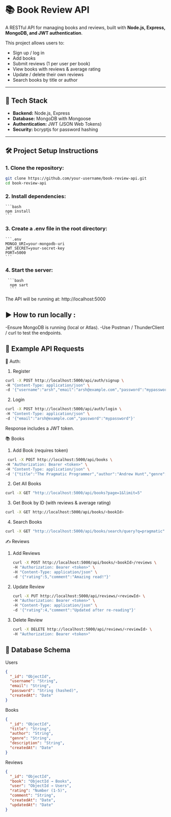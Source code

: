 # 📚 Book Review API  

A RESTful API for managing books and reviews, built with **Node.js, Express, MongoDB, and JWT authentication**.  

This project allows users to:  
- Sign up / log in  
- Add books  
- Submit reviews (1 per user per book)  
- View books with reviews & average rating  
- Update / delete their own reviews  
- Search books by title or author  

---

## 🚀 Tech Stack
- **Backend:** Node.js, Express  
- **Database:** MongoDB with Mongoose  
- **Authentication:** JWT (JSON Web Tokens)  
- **Security:** bcryptjs for password hashing  

---

## 🛠️ Project Setup Instructions  

### 1. Clone the repository:
   ```bash
   git clone https://github.com/your-username/book-review-api.git
   cd book-review-api
   ```
### 2. Install dependencies:
    ```bash
    npm install
    ```
### 3. Create a .env file in the root directory:
    ```.env
    MONGO_URI=your-mongodb-uri
    JWT_SECRET=your-secret-key
    PORT=5000
    ```
### 4. Start the server:
     ```bash
      npm sart
      ```
 The API will be running at: http://localhost:5000


## ▶️ How to run locally :

-Ensure MongoDB is running (local or Atlas).
-Use Postman / ThunderClient / curl to test the endpoints.

## 📌 Example API Requests

   🔑 Auth:
   1. Register
   ```bash
   curl -X POST http://localhost:5000/api/auth/signup \
   -H "Content-Type: application/json" \
  -d '{"username":"arsh","email":"arsh@example.com","password":"mypassword"}'
   ```

   2. Login
   ```bash
  curl -X POST http://localhost:5000/api/auth/login \
  -H "Content-Type: application/json" \
  -d '{"email":"arsh@example.com","password":"mypassword"}'
  ```
 Response includes a JWT token.

   
  📚 Books
  1. Add Book (requires token)
  ```bash
   curl -X POST http://localhost:5000/api/books \
  -H "Authorization: Bearer <token>" \
  -H "Content-Type: application/json" \
  -d '{"title":"The Pragmatic Programmer","author":"Andrew Hunt","genre":"Programming","description":"A book about pragmatic software development."}'
```
2. Get All Books
```bash
curl -X GET "http://localhost:5000/api/books?page=1&limit=5"
```   
3. Get Book by ID (with reviews & average rating)
  ```bash
 curl -X GET http://localhost:5000/api/books/<bookId>
 ```
4. Search Books
 ```bash
curl -X GET "http://localhost:5000/api/books/search/query?q=pragmatic"
```
✍️ Reviews

1. Add Reviews
   ```bash
   curl -X POST http://localhost:5000/api/books/<bookId>/reviews \
   -H "Authorization: Bearer <token>" \
   -H "Content-Type: application/json" \
   -d '{"rating":5,"comment":"Amazing read!"}'
   ```
2. Update Review
   ```bash
   curl -X PUT http://localhost:5000/api/reviews/<reviewId> \
   -H "Authorization: Bearer <token>" \
   -H "Content-Type: application/json" \
   -d '{"rating":4,"comment":"Updated after re-reading"}'

   ```
3. Delete Review
   ```bash
   curl -X DELETE http://localhost:5000/api/reviews/<reviewId> \
   -H "Authorization: Bearer <token>"
   ```

## 📐 Database Schema

Users
```json
{
  "_id": "ObjectId",
  "username": "String",
  "email": "String",
  "password": "String (hashed)",
  "createdAt": "Date"
}

```

Books
```json
{
  "_id": "ObjectId",
  "title": "String",
  "author": "String",
  "genre": "String",
  "description": "String",
  "createdAt": "Date"
}

```

Reviews
```json
{
  "_id": "ObjectId",
  "book": "ObjectId → Books",
  "user": "ObjectId → Users",
  "rating": "Number (1-5)",
  "comment": "String",
  "createdAt": "Date",
  "updatedAt": "Date"
}

```
